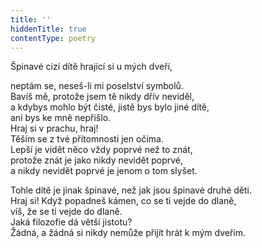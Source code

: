 ```yaml
---
title: ''
hiddenTitle: true
contentType: poetry
---
```


<section>

Špinavé cizí dítě hrající si u mých dveří,

neptám se, neseš-li mi poselství symbolů.  
Bavíš mě, protože jsem tě nikdy dřív neviděl,  
a kdybys mohlo být čisté, jistě bys bylo jiné dítě,  
ani bys ke mně nepřišlo.  
Hraj si v prachu, hraj!  
Těším se z tvé přítomnosti jen očima.  
Lepší je vidět něco vždy poprvé než to znát,  
protože znát je jako nikdy nevidět poprvé,  
a nikdy nevidět poprvé je jenom o tom slyšet.

</section>

<section>

Tohle dítě je jinak špinavé, než jak jsou špinavé druhé děti.  
Hraj si! Když popadneš kámen, co se ti vejde do dlaně,  
víš, že se ti vejde do dlaně.  
Jaká filozofie dá větší jistotu?  
Žádná, a žádná si nikdy nemůže přijít hrát k mým dveřím.

</section>
